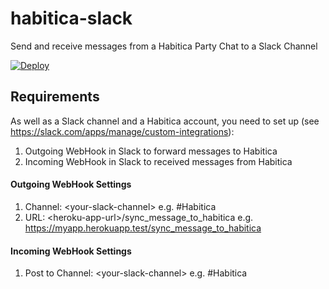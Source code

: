 # habitica-slack
Send and receive messages from a Habitica Party Chat to a Slack Channel

[![Deploy](https://www.herokucdn.com/deploy/button.svg)](https://heroku.com/deploy?template=https://github.com/niteshpatel/habitica-slack)

## Requirements

As well as a Slack channel and a Habitica account, you need to set up (see https://slack.com/apps/manage/custom-integrations):

1. Outgoing WebHook in Slack to forward messages to Habitica
1. Incoming WebHook in Slack to received messages from Habitica

#### Outgoing WebHook Settings
1. Channel: &lt;your-slack-channel&gt; e.g. #Habitica
1. URL: &lt;heroku-app-url&gt;/sync_message_to_habitica e.g. https://myapp.herokuapp.test/sync_message_to_habitica

#### Incoming WebHook Settings
1. Post to Channel: &lt;your-slack-channel&gt; e.g. #Habitica
